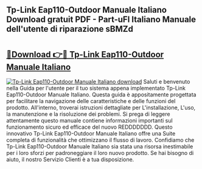 ## Tp-Link Eap110-Outdoor Manuale Italiano Download gratuit PDF - Part-uFl Italiano Manuale dell'utente di riparazione sBMZd

# <h2><a href="http://dfbsom.blite.top/?on=Tp-Link+Eap110-Outdoor+Manuale+Italiano">🔗Download 👉🔴 Tp-Link Eap110-Outdoor Manuale Italiano</a></h2>

[![Tp-Link Eap110-Outdoor Manuale Italiano download](https://i.imgur.com/lujVjoI.png)](http://dfbsom.blite.top/?on=Tp-Link+Eap110-Outdoor+Manuale+Italiano)
Saluti e benvenuto nella Guida per l'utente per il tuo sistema appena implementato Tp-Link Eap110-Outdoor Manuale Italiano. Questa guida è appositamente progettata per facilitare la navigazione delle caratteristiche e delle funzioni del prodotto. All'interno, troverai istruzioni dettagliate per L'installazione, L'uso, la manutenzione e la risoluzione dei problemi. Si prega di leggere attentamente questo manuale contiene informazioni importanti sul funzionamento sicuro ed efficace del nuovo REDDDDDDD. Questo innovativo Tp-Link Eap110-Outdoor Manuale Italiano offre una Suite completa di funzionalità che ottimizzano il flusso di lavoro. Confidiamo che Tp-Link Eap110-Outdoor Manuale Italiano sia stata una risorsa inestimabile per i loro sforzi per padroneggiare il loro nuovo prodotto. Se hai bisogno di aiuto, il nostro Servizio Clienti è a tua disposizione.
